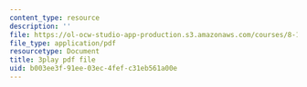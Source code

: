 ```yaml
---
content_type: resource
description: ''
file: https://ol-ocw-studio-app-production.s3.amazonaws.com/courses/8-13-14-experimental-physics-i-ii-junior-lab-fall-2016-spring-2017/b003ee3f91ee03ec4fefc31eb561a00e_-JtATRj2EG4.pdf
file_type: application/pdf
resourcetype: Document
title: 3play pdf file
uid: b003ee3f-91ee-03ec-4fef-c31eb561a00e
---
```

